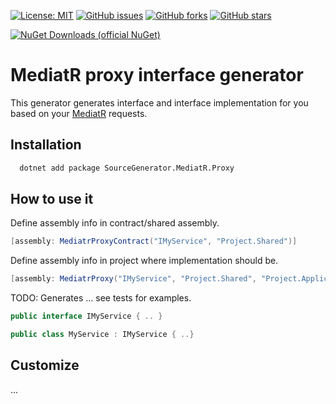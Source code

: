 [![License: MIT](https://img.shields.io/badge/License-MIT-yellow.svg)](/LICENSE)
[![GitHub issues](https://img.shields.io/github/issues/stiankroknes/sourcegenerator-mediatr-proxy)](https://github.com/stiankroknes/sourcegenerator-mediatr-proxy/issues)
[![GitHub forks](https://img.shields.io/github/forks/stiankroknes/sourcegenerator-mediatr-proxy)](https://github.com/stiankroknes/sourcegenerator-mediatr-proxy/network/members)
[![GitHub stars](https://img.shields.io/github/stars/stiankroknes/sourcegenerator-mediatr-proxy)](https://github.com/stiankroknes/sourcegenerator-mediatr-proxy/stargazers)

[![NuGet Downloads (official NuGet)](https://img.shields.io/nuget/dt/SourceGenerator.MediatR.Proxy?label=NuGet%20Downloads)](https://www.nuget.org/packages/SourceGenerator.MediatR.Proxy/)

# MediatR proxy interface generator

This generator generates interface and interface implementation for you based on your [MediatR](https://github.com/jbogard/MediatR) requests.


## Installation

```bash
  dotnet add package SourceGenerator.MediatR.Proxy
```

## How to use it

Define assembly info in contract/shared assembly.
```csharp
[assembly: MediatrProxyContract("IMyService", "Project.Shared")]
```

Define assembly info in project where implementation should be.
```csharp
[assembly: MediatrProxy("IMyService", "Project.Shared", "Project.Application.Service")]
```

TODO: Generates ... see tests for examples.

```csharp
public interface IMyService { .. }

public class MyService : IMyService { ..}
```

## Customize

...
